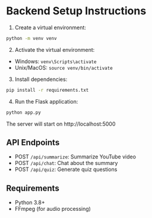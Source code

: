 # Backend Setup Instructions

1. Create a virtual environment:
```bash
python -m venv venv
```

2. Activate the virtual environment:
- Windows: `venv\Scripts\activate`
- Unix/MacOS: `source venv/bin/activate`

3. Install dependencies:
```bash
pip install -r requirements.txt
```

4. Run the Flask application:
```bash
python app.py
```

The server will start on http://localhost:5000

## API Endpoints

- POST `/api/summarize`: Summarize YouTube video
- POST `/api/chat`: Chat about the summary
- POST `/api/quiz`: Generate quiz questions

## Requirements

- Python 3.8+
- FFmpeg (for audio processing)